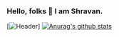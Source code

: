 ### Hello, folks 👋 I am Shravan.

<!--
**Shravan-1908/Shravan-1908** is a ✨ _special_ ✨ repository because its `README.md` (this file) appears on your GitHub profile.

Here are some ideas to get you started:

- 🔭 I’m currently working on ...
- 🌱 I’m currently learning ...
- 👯 I’m looking to collaborate on ...
- 🤔 I’m looking for help with ...
- 💬 Ask me about ...
- 📫 How to reach me: ...
- 😄 Pronouns: ...
- ⚡ Fun fact: ...
-->
[![Header](https://raw.githubusercontent.com/MartinHeinz/Shravan-1908/Shravan-1908/header.png "Header")]
[![Anurag's github stats](https://github-readme-stats.vercel.app/api?username=shravan-1908)](https://github.com/anuraghazra/github-readme-stats)
